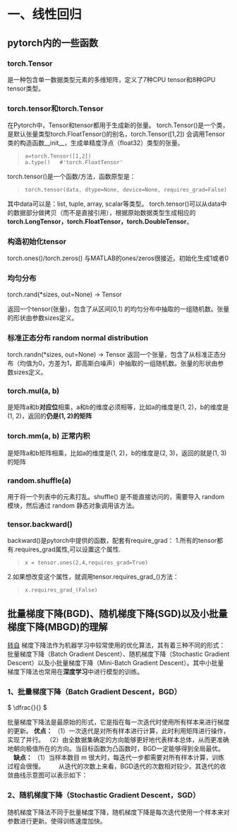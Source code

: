 # 一、线性回归
## pytorch内的一些函数
### torch.Tensor
是一种包含单一数据类型元素的多维矩阵，定义了7种CPU tensor和8种GPU tensor类型。
### torch.tensor和torch.Tensor
在Pytorch中，Tensor和tensor都用于生成新的张量。
torch.Tensor()是一个类，是默认张量类型torch.FloatTensor()的别名，torch.Tensor([1,2]) 会调用Tensor类的构造函数__init__，生成单精度浮点（float32）类型的张量。
> ```
> a=torch.Tensor([1,2])
> a.type()   #'torch.FloatTensor'

torch.tensor()是一个函数/方法，函数原型是：
>```
> torch.tensor(data, dtype=None, device=None, requires_grad=False)

其中data可以是：list, tuple, array, scalar等类型。
torch.tensor()可以从data中的数据部分做拷贝（而不是直接引用），根据原始数据类型生成相应的**torch.LongTensor，torch.FloatTensor，torch.DoubleTensor**。

### 构造初始化tensor
torch.ones()/torch.zeros() 与MATLAB的ones/zeros很接近。初始化生成1或者0
### 均匀分布
torch.rand(*sizes, out=None) → Tensor

返回一个tensor(张量)，包含了从区间[0,1) 的均匀分布中抽取的一组随机数。张量的形状由参数sizes定义。

### 标准正态分布 random normal distribution
torch.randn(*sizes, out=None) → Tensor
返回一个张量，包含了从标准正态分布（均值为0，方差为1，即高斯白噪声）中抽取的一组随机数。张量的形状由参数sizes定义。

### torch.mul(a, b)
是矩阵a和b**对应位**相乘，a和b的维度必须相等，比如a的维度是(1, 2)，b的维度是(1, 2)，返回的**仍是(1, 2)的矩阵**
### torch.mm(a, b) 正常内积
是矩阵a和b矩阵相乘，比如a的维度是(1, 2)，b的维度是(2, 3)，返回的就是(1, 3)的矩阵

### random.shuffle(a)
用于将一个列表中的元素打乱。shuffle() 是不能直接访问的，需要导入 random 模块，然后通过 random 静态对象调用该方法。

### tensor.backward()
backward()是pytorch中提供的函数，配套有require_grad：
1.所有的tensor都有.requires_grad属性,可以设置这个属性.
> ```
> x = tensor.ones(2,4,requires_grad=True)

2.如果想改变这个属性，就调用tensor.requires_grad_()方法：
> ```
> x.requires_grad_(False)

## 批量梯度下降(BGD)、随机梯度下降(SGD)以及小批量梯度下降(MBGD)的理解
[转自](https://www.cnblogs.com/lliuye/p/9451903.html)
梯度下降法作为机器学习中较常使用的优化算法，其有着三种不同的形式：批量梯度下降（Batch Gradient Descent）、随机梯度下降（Stochastic Gradient Descent）以及小批量梯度下降（Mini-Batch Gradient Descent）。其中小批量梯度下降法也常用在**深度学习**中进行模型的训练。
### 1、批量梯度下降（Batch Gradient Descent，BGD）

$ \dfrac{}{} $

批量梯度下降法是最原始的形式，它是指在每一次迭代时使用所有样本来进行梯度的更新。
**优点：**
（1）一次迭代是对所有样本进行计算，此时利用矩阵进行操作，实现了并行。
（2）由全数据集确定的方向能够更好地代表样本总体，从而更准确地朝向极值所在的方向。当目标函数为凸函数时，BGD一定能够得到全局最优。
 **缺点：**
 （1）当样本数目 m 很大时，每迭代一步都需要对所有样本计算，训练过程会很慢。
  从迭代的次数上来看，BGD迭代的次数相对较少。其迭代的收敛曲线示意图可以表示如下：
  ### 2、随机梯度下降（Stochastic Gradient Descent，SGD）
  随机梯度下降法不同于批量梯度下降，随机梯度下降是每次迭代使用一个样本来对参数进行更新。使得训练速度加快。
